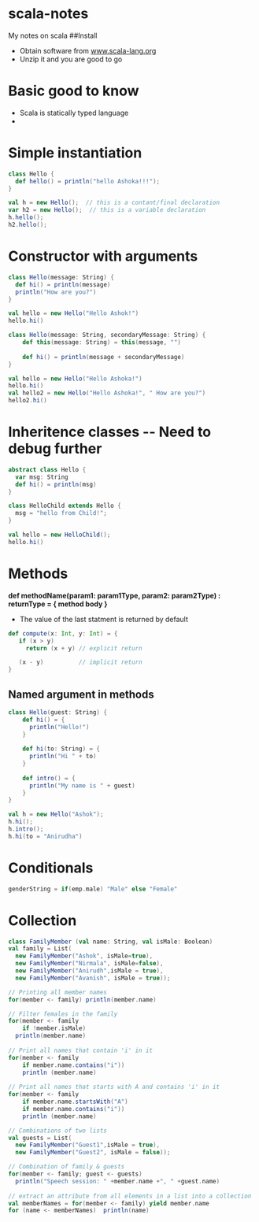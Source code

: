 # scala-notes
My notes on scala
##Install
* Obtain software from www.scala-lang.org
* Unzip it and you are good to go

# Basic good to know
* Scala is statically typed language
*

# Simple  instantiation
```scala
class Hello {
  def hello() = println("hello Ashoka!!!");
}

val h = new Hello();  // this is a contant/final declaration
var h2 = new Hello();  // this is a variable declaration
h.hello();
h2.hello();
```

# Constructor with arguments
```scala
class Hello(message: String) {
  def hi() = println(message)
  println("How are you?")
}

val hello = new Hello("Hello Ashok!")
hello.hi()
```


```scala
class Hello(message: String, secondaryMessage: String) {
    def this(message: String) = this(message, "")
    
    def hi() = println(message + secondaryMessage)
}

val hello = new Hello("Hello Ashoka!")
hello.hi()
val hello2 = new Hello("Hello Ashoka!", " How are you?")
hello2.hi()
```

# Inheritence classes -- Need to debug further
```scala
abstract class Hello {
  var msg: String
  def hi() = println(msg)
}

class HelloChild extends Hello {
  msg = "hello from Child!";
}

val hello = new HelloChild();
hello.hi()

```

# Methods
**def methodName(param1: param1Type, param2: param2Type) : returnType = { method body }**

* The value of the last statment is returned by default

```scala
def compute(x: Int, y: Int) = {
   if (x > y)
     return (x + y) // explicit return

   (x - y)          // implicit return
}
```
## Named argument in methods
```scala
class Hello(guest: String) {
    def hi() = {
      println("Hello!")
    }
    
    def hi(to: String) = {
      println("Hi " + to)
    }
    
    def intro() = {
      println("My name is " + guest)
    }
}

val h = new Hello("Ashok"); 
h.hi();
h.intro();
h.hi(to = "Anirudha")
```


# Conditionals
```scala
genderString = if(emp.male) "Male" else "Female"
```

# Collection
```scala
class FamilyMember (val name: String, val isMale: Boolean)
val family = List(
  new FamilyMember("Ashok", isMale=true),
  new FamilyMember("Nirmala", isMale=false),
  new FamilyMember("Anirudh",isMale = true),
  new FamilyMember("Avanish", isMale = true));

// Printing all member names
for(member <- family) println(member.name)

// Filter females in the family
for(member <- family 
    if !member.isMale) 
  println(member.name)
    
// Print all names that contain 'i' in it
for(member <- family
    if member.name.contains("i"))
    println (member.name)
    
// Print all names that starts with A and contains 'i' in it
for(member <- family
    if member.name.startsWith("A")
    if member.name.contains("i"))
    println (member.name)

// Combinations of two lists
val guests = List(
  new FamilyMember("Guest1",isMale = true),
  new FamilyMember("Guest2", isMale = false));

// Combination of family & guests
for(member <- family; guest <- guests)
  println("Speech session: " +member.name +", " +guest.name)
  
// extract an attribute from all elements in a list into a collection  
val memberNames = for(member <- family) yield member.name
for (name <- memberNames)  println(name)
```
